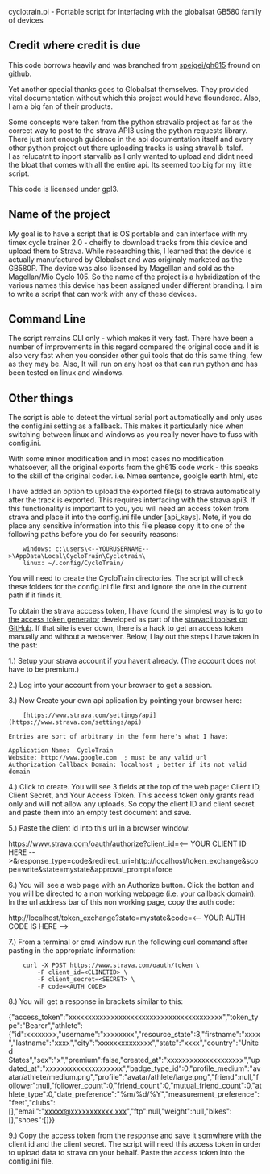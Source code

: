 ﻿cyclotrain.pl - Portable script for interfacing with the globalsat GB580 family of devices

Credit where credit is due
---------------------------
This code borrows heavily and was branched from [speigei/gh615](https://github.com/speigei/gh615) fround on github.

Yet another special thanks goes to Globalsat themselves. They provided vital documentation without which this project would have floundered.  Also, I am a big fan of their products.

Some concepts were taken from the python stravalib project as far as the correct way to post to the strava API3 using the python requests library. There just isnt enough guidence in the api documentation itself and every other python project out there uploading tracks is using stravalib itslef.  
I as relucatnt to inport starvalib as I only wanted to upload and didnt need the bloat that comes with all the entire api.  Its seemed too big for my little script.

This code is licensed under gpl3.

Name of the project
-------------------
My goal is to have a script that is OS portable and can interface with my timex cycle trainer 2.0 - cheifly to download tracks from this device and upload them to Strava.  While researching this, I learned that the device is actually manufactured by Globalsat and was originaly marketed as the GB580P.  The device was also licensed by Magelllan and sold as the Magellan/Mio Cyclo 105.  So the name of the project is a hybridization of the various names this device has been assigned under different branding.  I aim to write a script that can work with any of these devices.

Command Line
------------
The script remains CLI only - which makes it very fast.  There have been a number of improvements in this regard compared the original code and it is also very fast when you consider other gui tools that do this same thing, few as they may be. Also, It will run on any host os that can run python and has been tested on linux and windows.

Other things
------------
The script is able to detect the virtual serial port automatically and only uses the config.ini setting as a fallback.  This makes it particularly nice when switching between linux and windows as you really never have to fuss with config.ini.

With some minor modification and in most cases no modification whatsoever, all the original exports from the gh615 code work - this speaks to the skill of the original coder.  i.e. Nmea sentence, goolgle earth html, etc

I have added an option to upload the exported file(s) to strava automatically after the track is exported. This requires interfacing with the strava api3.  If this functionality is important to you, you will need an access token from strava and place it into the config.ini file under [api_keys].  Note, if you do place any sensitive information into this file please copy it to one of the following paths before you do for security reasons:

        windows: c:\users\<--YOURUSERNAME-->\AppData\Local\CycloTrain\Cyclotrain\
        linux: ~/.config/CycloTrain/
 
 You will need to create the CycloTrain directories. The script will check these folders for the config.ini file first and ignore the one in the current path if it finds it.  
 
 To obtain the strava acccess token, I have found the simplest way is to go to [the access token generator](//stravacli-dlenski.rhcloud.com) developed as part of the [stravacli toolset on GitHub](https://github.com/dlenski/stravacli).  If that site is ever down, there is a hack to get an access token manually and without a webserver.  Below, I lay out the steps I have taken in the past:

1.) Setup your strava account if you havent already. (The account does not have to be premium.)

2.) Log into your account from your browser to get a session.

3.) Now Create your own api aplication by pointing your browser here: 

		[https://www.strava.com/settings/api](https://www.strava.com/settings/api)
   
    Entries are sort of arbitrary in the form here's what I have:

	Application Name:  CycloTrain
	Website: http://www.google.com  ; must be any valid url
	Authorization Callback Domain: localhost ; better if its not valid domain

4.) Click to create.  You will see 3 fields at the top of the web page: Client ID, Client Secret, and Your Access Token.  This access token only grants read only and will not allow any uploads.  So copy the client ID and client secret and paste them into an empty test document and save. 

5.) Paste the client id into this url in a browser window:

https://www.strava.com/oauth/authorize?client_id=<-- YOUR CLIENT ID HERE -->&response_type=code&redirect_uri=http://localhost/token_exchange&scope=write&state=mystate&approval_prompt=force

6.) You will see a web page with an Authorize button.  Click the botton and you will be directed to a non working webpage (i.e. your callback domain).  In the url address bar of this non working page, copy the auth code:

 http://localhost/token_exchange?state=mystate&code=<-- YOUR AUTH CODE IS HERE -->

7.) From a terminal or cmd window run the following curl command after pasting in the appropriate information:

		curl -X POST https://www.strava.com/oauth/token \
		    -F client_id=<CLINETID> \
		    -F client_secret=<SECRET> \
		    -F code=<AUTH CODE>

8.) You will get a response in brackets similar to this:

{"access_token":"xxxxxxxxxxxxxxxxxxxxxxxxxxxxxxxxxxxxxxxx","token_type":"Bearer","athlete":{"id":xxxxxxxx,"username":"xxxxxxxx","resource_state":3,"firstname":"xxxx","lastname":"xxxx","city":"xxxxxxxxxxxxxx","state":"xxxx","country":"United States","sex":"x","premium":false,"created_at":"xxxxxxxxxxxxxxxxxxxx","updated_at":"xxxxxxxxxxxxxxxxxxxx","badge_type_id":0,"profile_medium":"avatar/athlete/medium.png","profile":"avatar/athlete/large.png","friend":null,"follower":null,"follower_count":0,"friend_count":0,"mutual_friend_count":0,"athlete_type":0,"date_preference":"%m/%d/%Y","measurement_preference":"feet","clubs":[],"email":"xxxxx@xxxxxxxxxxx.xxx","ftp":null,"weight":null,"bikes":[],"shoes":[]}}
 
9.) Copy the access token from the response and save it somwhere with the client id and the client secret. The script will need this access token in order to upload data to strava on your behalf. Paste the access token into the config.ini file.
